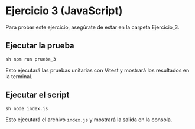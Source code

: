 # Ejercicio 3 (JavaScript)

Para probar este ejercicio, asegúrate de estar en la carpeta Ejercicio_3.

## Ejecutar la prueba

```sh npm run prueba_3 ```

Esto ejecutará las pruebas unitarias con Vitest y mostrará los resultados en la terminal.

## Ejecutar el script

```sh node index.js ```

Esto ejecutará el archivo `index.js` y mostrará la salida en la consola.